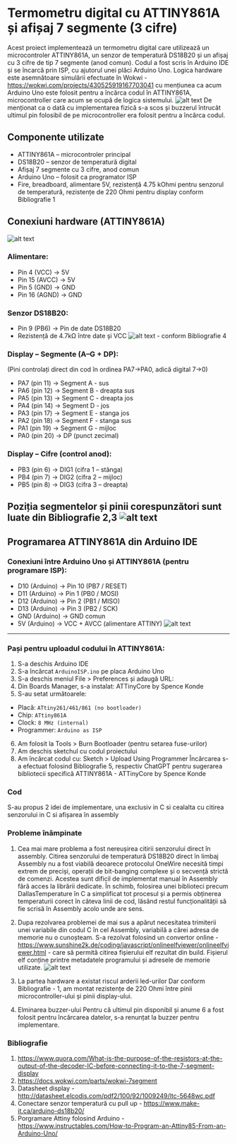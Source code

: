 # Termometru digital cu ATTINY861A și afișaj 7 segmente (3 cifre)

Acest proiect implementează un termometru digital care utilizează un microcontroler ATTINY861A, un senzor de temperatură DS18B20 și un afișaj cu 3 cifre de tip 7 segmente (anod comun). 
Codul a fost scris în Arduino IDE și se încarcă prin ISP, cu ajutorul unei plăci Arduino Uno.
Logica hardware este asemnătoare simulării efectuate în Wokwi - https://wokwi.com/projects/430525919167703041 cu mențiunea ca acum Arduino Uno este folosit pentru a încărca codul în
ATTINY861A, microcontroller care acum se ocupă de logica sistemului. 
![alt text](simulare.png)
De menționat ca o dată cu implementarea fizică s-a scos și buzzerul întrucât ultimul pin folosibil de pe microcontroller era folosit pentru a încărca codul.

## Componente utilizate

- ATTINY861A – microcontroler principal
- DS18B20 – senzor de temperatură digital
- Afișaj 7 segmente cu 3 cifre, anod comun
- Arduino Uno – folosit ca programator ISP
- Fire, breadboard, alimentare 5V, rezistență 4.75 kOhmi pentru senzorul de temperatură, rezistențe de 220 Ohmi pentru display conform Bibliografie 1

## Conexiuni hardware (ATTINY861A)
![alt text](pini-attiny.png)

### Alimentare:
- Pin 4 (VCC) → 5V
- Pin 15 (AVCC) → 5V
- Pin 5 (GND) → GND
- Pin 16 (AGND) → GND

### Senzor DS18B20:
- Pin 9 (PB6) → Pin de date DS18B20
- Rezistență de 4.7kΩ între date și VCC 
![alt text](conectare-senzor.png) - conform Bibliografie 4

### Display – Segmente (A–G + DP):
(Pini controlați direct din cod în ordinea PA7→PA0, adică digital 7→0)

- PA7 (pin 11) → Segment A - sus
- PA6 (pin 12) → Segment B - dreapta sus
- PA5 (pin 13) → Segment C - dreapta jos
- PA4 (pin 14) → Segment D - jos           
- PA3 (pin 17) → Segment E - stanga jos
- PA2 (pin 18) → Segment F - stanga sus
- PA1 (pin 19) → Segment G - mijloc
- PA0 (pin 20) → DP (punct zecimal)

### Display – Cifre (control anod):
- PB3 (pin 6) → DIG1 (cifra 1 – stânga)
- PB4 (pin 7) → DIG2 (cifra 2 – mijloc)
- PB5 (pin 8) → DIG3 (cifra 3 – dreapta)

Poziția segmentelor și pinii corespunzători sunt luate din Bibliografie 2,3 
![alt text](mapare-segmente-display.png)
---

## Programarea ATTINY861A din Arduino IDE

### Conexiuni între Arduino Uno și ATTINY861A (pentru programare ISP):

- D10 (Arduino) → Pin 10 (PB7 / RESET)
- D11 (Arduino) → Pin 1 (PB0 / MOSI)
- D12 (Arduino) → Pin 2 (PB1 / MISO)
- D13 (Arduino) → Pin 3 (PB2 / SCK)
- GND (Arduino) → GND comun
- 5V (Arduino) → VCC + AVCC (alimentare ATTINY)
![alt text](conectare-microcontrollere.png)
---

### Pași pentru uploadul codului în ATTINY861A:

1. S-a deschis Arduino IDE
2. S-a încărcat `ArduinoISP.ino` pe placa Arduino Uno
3. S-a deschis meniul File > Preferences și adaugă URL:
4. Din Boards Manager, s-a instalat: ATTinyCore by Spence Konde
5. S-au setat următoarele:
- Placă: `ATtiny261/461/861 (no bootloader)`
- Chip: `ATtiny861A`
- Clock: `8 MHz (internal)`
- Programmer: `Arduino as ISP`
6. Am folosit la Tools > Burn Bootloader (pentru setarea fuse-urilor)
7. Am deschis sketchul cu codul proiectului
8. Am încărcat codul cu: Sketch > Upload Using Programmer
Încărcarea s-a efectuat folosind Bibliografie 5, respectiv ChatGPT pentru sugerarea bibliotecii specifică ATTINY861A - ATTinyCore by Spence Konde

### Cod

S-au propus 2 idei de implementare, una exclusiv in C si cealalta cu citirea senzorului in C si afișarea în assembly

### Probleme înâmpinate

1. Cea mai mare problema a fost nereușirea citirii senzorului direct în assembly.
Citirea senzorului de temperatură DS18B20 direct în limbaj Assembly nu a fost viabilă deoarece protocolul OneWire necesită timpi extrem de preciși, operații de bit-banging complexe și o secvență strictă de comenzi. Acestea sunt dificil de implementat manual în Assembly fără acces la librării dedicate. În schimb, folosirea unei biblioteci precum DallasTemperature în C a simplificat tot procesul și a permis obținerea temperaturii corect în câteva linii de cod, lăsând restul funcționalității să fie scrisă în Assembly acolo unde are sens.

2. Dupa rezolvarea problemei de mai sus a apărut necesitatea trimiterii unei variabile din codul C în cel Assembly, variabilă a cărei adresa de memorie nu o cunoșteam.
S-a rezolvat folosind un convertor online - https://www.sunshine2k.de/coding/javascript/onlineelfviewer/onlineelfviewer.html - care să permită citirea fișierului elf rezultat din build. Fișierul elf conține printre metadatele programului și adresele de memorie utilizate.
![alt text](elf.png)

3. La partea hardware a existat riscul arderii led-urilor
Dar conform Bibliografie - 1, am montat rezistențe de 220 Ohmi între pinii microcontroller-ului și pinii display-ului.

4. Elminarea buzzer-ului
Pentru că ultimul pin disponibil și anume 6 a fost folosit pentru încărcarea datelor, s-a renunțat la buzzer pentru implementare.


### Bibliografie

1. https://www.quora.com/What-is-the-purpose-of-the-resistors-at-the-output-of-the-decoder-IC-before-connecting-it-to-the-7-segment-display
2. https://docs.wokwi.com/parts/wokwi-7segment
3. Datasheet display - http://datasheet.elcodis.com/pdf2/100/92/1009249/ltc-5648wc.pdf
4. Conectare senzor temperatură cu pull up - https://www.make-it.ca/arduino-ds18b20/
5. Porgramare Attiny folosind Arduino - https://www.instructables.com/How-to-Program-an-Attiny85-From-an-Arduino-Uno/

